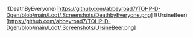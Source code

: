 !(DeathByEveryone)[https://github.com/abbeyroad7/TOHP-D-Dgen/blob/main/Loot/.Screenshots/DeathbyEveryone.png]
!(UrsineBeer)[https://github.com/abbeyroad7/TOHP-D-Dgen/blob/main/Loot/.Screenshots/UrsineBeer.png]

